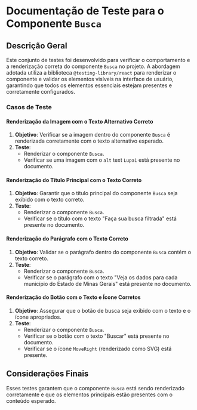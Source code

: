 # Documentação de Teste para o Componente `Busca`

## Descrição Geral

Este conjunto de testes foi desenvolvido para verificar o comportamento e a renderização correta do componente `Busca` no projeto. A abordagem adotada utiliza a biblioteca `@testing-library/react` para renderizar o componente e validar os elementos visíveis na interface de usuário, garantindo que todos os elementos essenciais estejam presentes e corretamente configurados.

### Casos de Teste

#### Renderização da Imagem com o Texto Alternativo Correto

1. **Objetivo**: Verificar se a imagem dentro do componente `Busca` é renderizada corretamente com o texto alternativo esperado.
2. **Teste**:
    - Renderizar o componente `Busca`.
    - Verificar se uma imagem com o `alt` text `Lupa1` está presente no documento.

#### Renderização do Título Principal com o Texto Correto

1. **Objetivo**: Garantir que o título principal do componente `Busca` seja exibido com o texto correto.
2. **Teste**:
     - Renderizar o componente `Busca`.
     - Verificar se o título com o texto "Faça sua busca filtrada" está presente no documento.

#### Renderização do Parágrafo com o Texto Correto

1. **Objetivo**: Validar se o parágrafo dentro do componente `Busca` contém o texto correto.
2. **Teste**:
     - Renderizar o componente `Busca`.
     - Verificar se o parágrafo com o texto "Veja os dados para cada município do Estado de Minas Gerais" está presente no documento.

#### Renderização do Botão com o Texto e Ícone Corretos

1. **Objetivo**: Assegurar que o botão de busca seja exibido com o texto e o ícone apropriados.
2. **Teste**:
     - Renderizar o componente `Busca`.
     - Verificar se o botão com o texto "Buscar" está presente no documento.
     - Verificar se o ícone `MoveRight` (renderizado como SVG) está presente.

## Considerações Finais

Esses testes garantem que o componente `Busca` está sendo renderizado corretamente e que os elementos principais estão presentes com o conteúdo esperado.
